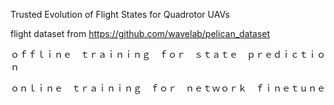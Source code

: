 Trusted Evolution of Flight States for Quadrotor UAVs

flight dataset from https://github.com/wavelab/pelican_dataset

ｏｆｆｌｉｎｅ　ｔｒａｉｎｉｎｇ　ｆｏｒ　ｓｔａｔｅ　ｐｒｅｄｉｃｔｉｏｎ

ｏｎｌｉｎｅ　ｔｒａｉｎｉｎｇ　ｆｏｒ　ｎｅｔｗｏｒｋ　ｆｉｎｅｔｕｎｅ
